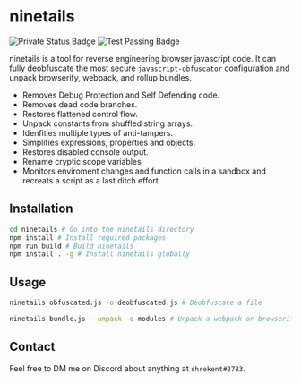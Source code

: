 # ninetails
![Private Status Badge](https://img.shields.io/badge/status-private_beta-blue) ![Test Passing Badge](https://img.shields.io/badge/test-passing-orange)

ninetails is a tool for reverse engineering browser javascript code. It can fully deobfuscate the most secure `javascript-obfuscator` configuration and unpack browserify, webpack, and rollup bundles.

* Removes Debug Protection and Self Defending code.
* Removes dead code branches.
* Restores flattened control flow.
* Unpack constants from shuffled string arrays.
* Idenfities multiple types of anti-tampers.
* Simplifies expressions, properties and objects.
* Restores disabled console output.
* Rename cryptic scope variables 
* Monitors enviroment changes and function calls in a sandbox and recreats a script as a last ditch effort.

## Installation
```bash
cd ninetails # Go into the ninetails directory
npm install # Install required packages
npm run build # Build ninetails
npm install . -g # Install ninetails globally
```

## Usage
```bash
ninetails obfuscated.js -o deobfuscated.js # Deobfuscate a file

ninetails bundle.js --unpack -o modules # Unpack a webpack or browserify bundle
```

## Contact
Feel free to DM me on Discord about anything at `shrekent#2783`.